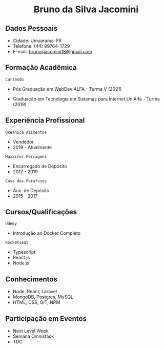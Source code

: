 # <center> Bruno da Silva Jacomini

## Dados Pessoais
* Cidade: Umuarama-PR
* Telefone: (44) 99764-1729
* E-mail: brunosjacomini18@gmail.com

## Formação Acadêmica 

```Cursando```

*  Pós Graduação em WebDev ALFA - Turma V (2021)

*  Graduação em Tecnologia em Sistemas para Internet UniAlfa - Turma (2019)

## Experiência Profissional

```Oceânica Alimentos```

* Vendedor
* 2019 - Atualmente

 ```Maxxifer Ferragens```
 
 * Encarregado de Depósito
 * 2017 - 2019


```Casa dos Parafusos```

* Aux. de Depósito
* 2015 - 2017

## Cursos/Qualificações

```Udemy```

* Introdução ao Docker Completo

```Rocketseat```
* Typescript
* React.js 
* Node.js

## Conhecimentos

* Node, React, Laravel
* MongoDB, Postgres, MySQL
* HTML, CSS, GIT, NPM

## Participação em Eventos

* Next Level Week
* Semana Omnistack
* TDC
